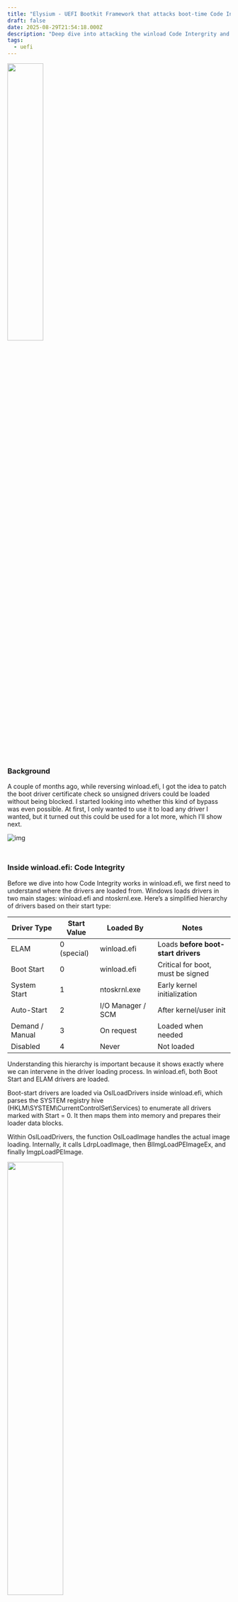 ```yaml
---
title: "Elysium - UEFI Bootkit Framework that attacks boot-time Code Integrity"
draft: false
date: 2025-08-29T21:54:18.000Z
description: "Deep dive into attacking the winload Code Intergrity and revealing new techniques"
tags:
  - uefi
---
```


<img src="elysium.jpg" width="40%">
<p>

### Background

A couple of months ago, while reversing winload.efi, I got the idea to patch the boot driver certificate check so unsigned drivers could be loaded without being blocked. I started looking into whether this kind of bypass was even possible.
At first, I only wanted to use it to load any driver I wanted, but it turned out this could be used for a lot more, which I’ll show next.

<img src="elysium-diagram.png" style=" margin-bottom:5%;" alt="img">
<p>

### Inside winload.efi: Code Integrity

Before we dive into how Code Integrity works in winload.efi, we first need to understand where the drivers are loaded from.
Windows loads drivers in two main stages: winload.efi and ntoskrnl.exe.
Here’s a simplified hierarchy of drivers based on their start type:

| Driver Type     | Start Value | Loaded By         | Notes                               |
| --------------- | ----------- | ----------------- | ----------------------------------- |
| ELAM            | 0 (special) | winload.efi       | Loads **before boot-start drivers** |
| Boot Start      | 0           | winload.efi       | Critical for boot, must be signed   |
| System Start    | 1           | ntoskrnl.exe      | Early kernel initialization         |
| Auto-Start      | 2           | I/O Manager / SCM | After kernel/user init              |
| Demand / Manual | 3           | On request        | Loaded when needed                  |
| Disabled        | 4           | Never             | Not loaded                          |

Understanding this hierarchy is important because it shows exactly where we can intervene in the driver loading process.
In winload.efi, both Boot Start and ELAM drivers are loaded.

Boot-start drivers are loaded via OslLoadDrivers inside winload.efi, which parses the SYSTEM registry hive (HKLM\SYSTEM\CurrentControlSet\Services) to enumerate all drivers marked with Start = 0.
It then maps them into memory and prepares their loader data blocks.

Within OslLoadDrivers, the function OslLoadImage handles the actual image loading. 
Internally, it calls LdrpLoadImage, then BlImgLoadPEImageEx, and finally ImgpLoadPEImage.

<img src="winload-2.png" width="50%">

In ImgpLoadPEImage, the ImgpValidateImageHash function is called to check the image certificate against the trusted boot policy. 
By patching this function, we can skip certificate validation entirely.

{{< img src="winload-1.png">}}

In addition, function ImgpLoadPEImage performs a checksum validation to detect tampering.
The exact logic can be seen in the ReactOS source code.
Patching this lets us modify the binary without needing to recalculate the checksums.

Together, these two patches open up a wide range of possibilities, going far beyond just loading a custom driver.

### 1. Loading Arbitrary Boot Drivers

As this was originally meant, this patch enables loading of drivers regardless of their signature status, including unsigned, test-signed, or expired drivers.
The only requirement for the driver that it must start at Boot.

In theory, we can also load our own ELAM driver, but I have not tested that. 

In the project example, I have created a batch script that will automatically create the driver service. 
The script sets the driver’s start type to BOOT_START, ensuring it loads during boot from winload.efi and bypasses certificate validation.

Once the script is executed, all you need to do is restart the system. After the reboot, the driver will be executed automatically.

### 2. Boot Drivers Emulation

<img src="emulation-diagram.png" style="display:block; margin: 0 auto 3%;" alt="img">

Here comes the first capability that was not originally meant to exist.

We can replace any already existing boot-start driver with our crafted one. This allows us to hijack any core boot driver: tcpip.sys, disk.sys, ACPI.sys, and others.

Yes, we can hijack any system-critical boot driver, but the challenge is: how can we make the system continue to function without it?

My approach to this problem is Driver Emulation. Essentially, we emulate the behavior or functionality of the critical driver to keep the system “breathing.”

If the system relies on the driver’s exports, we can replicate them; if it relies on specific driver functionality, we can mimic that behavior as well.

#### Staying undetected from ELAM

Yes, we can hijack and emulate any boot-start driver, but this approach can potentially be detected by the ELAM (Early Launch Anti-Malware) driver.

ELAM is designed to check boot-start drivers for common malware signatures and is primarily used by AV software to detect malicious activity. 
While it should not touch our driver, as it is not a commonly known threat, in theory ELAM could notice our invalid certificate in a driver.

So, how can we counter this?

The ELAM driver itself is loaded before any boot-start driver, but there are core components that load even earlier. 
One such component is the Microcode Update Library, which I have chosen to target.

Here, the emulation technique is ideal because this driver exposes one simple interface that is used by the system and one exported variable. 
By emulating its behavior, we can mimic the original functionality and make the system believe that the update library is operating normally.

The system provides two versions of the microcode update library: one for AMD processors (mcupdate_AuthenticAMD.dll) and one for Intel processors (mcupdate_GenuineIntel.dll).

If we examine the entry of both drivers, we can see that they expose a very similar interface to the operating system:

<div>
    <img src="mc-intel.png" style="width: 50%; float: left;" alt="MC Intel">
    <img src="mc-amd.png" style="width: 50%; float: left;" alt="MC AMD">
</div>
<div style="clear: both;"></div>
<p>

From the perspective of system components, it doesn’t matter which CPU vendor is present; all they need is a consistent interface to perform microcode updates.

In the project example, I'm emulating this driver to achieve arbitrary code execution in a separate thread without breaking the system. 
I'm redirecting the interface structure functions to the success ROP gadgets, allowing the system to believe that the update functions are working as intended.

The most interesting part is figuring out how to achieve code execution at runtime. 
This library executes even before all boot-start drivers, just a few lines after the kernel image itself is loaded.
When this library runs, we are still operating in a firmware context, where memory padding has not yet been allocated and the system is still using physical memory directly.
At this point, the AP (Application Processor) cores have not even started, and we are running solely on the BSP (Bootstrap Processor) core.
This means we can’t simply create a thread yet, since threading does not exist at this stage.

Another interesting detail is that this library’s entry point is executed three times during the boot process, with two of those calls coming from ntoskrnl.exe.
In theory, we could hook into execution directly from DriverEntry, but I decided to take a different approach.

I came up with the idea of using one of the functions exposed by this interface to gain execution. 
I traced all of these calls to determine which ones are executed during the system boot process, how many times they run, and from where.

Through this analysis, I identified two interface functions that are invoked by ntoskrnl.exe during boot. 
One of them, HalpMcUpdateExportData, is called directly by ntoskrnl.exe during its initialization phase.

<img src="ntos-1.png" style="width:60%; float: left;" alt="img">
<div style="clear: both;"></div>
<p>

As we can see, ntoskrnl.exe calls the exported function from our interface twice, but only if the first call returns STATUS_BUFFER_TOO_SMALL.
Since we want to execute it only once, we’ll just return success.

The final problem before achieving runtime code execution is that we cannot simply create a thread even from this execution. 
At this point, we are still in the early initialization phase of ntoskrnl.exe, where thread-related structures are not yet fully initialized.

However, we can work around this by registering a load image notification callback using PsSetLoadImageNotifyRoutine.
This callback will be triggered when the first process in the system (typically smss.exe) is loaded. 
From this point onward, it becomes safe to create a thread and continue execution.

You can see in the video how execution looks with the thread call stack:

<iframe width="560" height="315" 
        src="https://www.youtube.com/embed/y7h2q-aL4wE"
        title="YouTube video player" 
        frameborder="0" 
        allow="accelerometer; autoplay; clipboard-write; encrypted-media; gyroscope; picture-in-picture" 
        allowfullscreen>
</iframe>

### 3. Kernel Binary Backdoor

<img src="backdoor-diagram.png" style="display:block; margin: 0 0 3%;" alt="img">

Here, I also reveal another capability that I hadn’t planned.

The bootkit is patching the OslLoadImage function to allow loading of unsigned and patched images. 
The interesting part is that ntoskrnl.exe itself is loaded through this function. 
That means we can not only patch the kernel but, in theory, also hijack, emulate, or even fake it.

In this case, since the kernel binary can be patched, I came up with an approach similar to what I used in the Insomnia bootkit. 
In Insomnia, we patched the SSDT to redirect syscall to our custom payload. 
Here, we take a slightly different approach: we can patch the SSDT to redirect a user-mode syscall to a different kernel function.

For example, we could make that a call to NtShutdownSystem from user-mode instead will execute MmCopyVirtualMemory. 
If you want to dive deeper into how the SSDT works, you can check out my Insomnia bootkit write-up, where I cover it in much more detail.

In this project example, I created a Python script that parses the PE file’s DIRECTORY_ENTRY_DEBUG to extract the PDB (Program Database) file information. 
The script then downloads the corresponding PDB file from Microsoft servers and retrieves the KiServiceTable symbol address.

At runtime, KiServiceTable contains the packed syscall function addresses, while in the raw file it only contains RVA offsets. 
The script patches a given syscall function to redirect it to another specified function. 
The only requirement is that both the original syscall and the target redirect function must be exported by the PE file. 
My script automatically gathers the RVAs from the exports, so both functions need to be exported for the patch to work.

And finally I made a simple PoC that shows the usage of redirected NtShutdownSystem to DbgPrint, which prints the message by executing NtShutdownSystem from user-mode.

### 4. Kernel Driver Infection

<img src="infection-diagram.png" style="display:block; margin: 0 auto 3%;" alt="img">

Since we can not only hijack but also patch boot drivers, I came up with the idea of infecting them with a crafted image.

I implemented this by injecting custom image data as shellcode into a newly created section with RWX permissions, then updating the driver’s entry point to point to our image’s entry.

For this project, I built two components:

- Infector (user-mode application) – infects a given legitimate driver with the payload.

- Payload (kernel driver) – contains the actual infection execution that runs in the kernel.

The infector hides the driver’s original entry point inside the PE headers, specifically in OptionalHeader.LoaderFlags. 
At runtime, we retrieve this value and calling the original entry point to keep original driver execution.

This approach effectively lets us infect the kernel driver with a crafted image. 
This method can be applied to any boot-start driver to infect it in the same way.

You can see here in the video how it looks with callstack:

<iframe width="560" height="315" 
        src="https://www.youtube.com/embed/ly3BSyPj1wA" 
        title="YouTube video player" 
        frameborder="0" 
        allow="accelerometer; autoplay; clipboard-write; encrypted-media; gyroscope; picture-in-picture" 
        allowfullscreen>
</iframe>
<p>

### Detection, HVCI, and Patch Guard

This bootkit targets only winload.efi, applying its patch early in the boot process. After ExitBootServices, the bootkit completely unloads, leaving no runtime traces in memory. At the point when winload.efi loads boot drivers, these drivers are merely loaded into memory but not executed, so they cannot detect the patch.

HVCI (Hypervisor-protected Code Integrity) enforces kernel-mode code integrity via CI.dll, but it does not monitor or protect winload.efi. This means that modifications to the bootloader can bypass HVCI checks entirely.

Patch Guard (Kernel Patch Protection) activates only after ntoskrnl.exe has been fully initialized. Since the bootkit patches winload.efi, it executes before Patch Guard is active, leaving the bootloader unprotected by this mechanism.

### End

Thank you for reading; I hope you learned something new!

The complete bootkit code and four examples is available on [GitHub](https://github.com/3a1/Elysium).